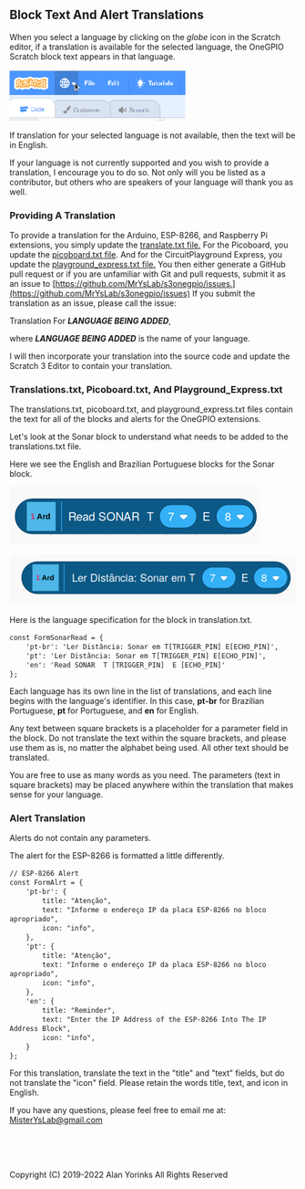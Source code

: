 ## Block Text And Alert Translations

When you select a language by clicking on the *globe* icon in the
Scratch editor, if a translation is available for the selected language,
the OneGPIO Scratch block text appears in that language.

![](./images/languages.png)

If translation for your selected language is not available, then the
text will be in English.

If your language is not currently supported and you wish to provide a
translation, I encourage you to do so. Not only will you be listed as a
contributor, but others who are speakers of your language will thank you
as well.

### Providing A Translation

To provide a translation for the Arduino, ESP-8266, and Raspberry Pi
extensions, you simply update the
[translate.txt file.](https://github.com/MrYsLab/s3onegpio/blob/master/translations/translations.txt)
For the Picoboard, you update the
[picoboard.txt file](https://github.com/MrYsLab/s3onegpio/blob/master/translations/picoboard.txt).
And for the CircuitPlayground Express, you update the
[playground_express.txt file.](https://github.com/MrYsLab/s3onegpio/blob/master/translations/playground_express.tx)
You then either generate a GitHub pull request or if you are unfamiliar
with Git and pull requests, submit it as an issue to
[https://github.com/MrYsLab/s3onegpio/issues.](https://github.com/MrYsLab/s3onegpio/issues)
If you submit the translation as an issue, please call the issue:

Translation For ***LANGUAGE BEING ADDED***, 

where ***LANGUAGE BEING ADDED*** is the name of your language.

I will then incorporate your translation into the source code and update
the Scratch 3 Editor to contain your translation.

### Translations.txt, Picoboard.txt, And Playground_Express.txt
 
 The translations.txt, picoboard.txt, and playground_express.txt files contain the text for all
 of the blocks and alerts for the OneGPIO extensions.

Let's look at the Sonar block to understand what needs to be added to
the translations.txt file.
 
 Here we see the English and Brazilian Portuguese blocks for the Sonar
 block.

![](./images/sonar_english.png)


![](./images/sonar_pt-br.png)

Here is the language specification for the block in translation.txt.

```
const FormSonarRead = {
    'pt-br': 'Ler Distância: Sonar em T[TRIGGER_PIN] E[ECHO_PIN]',
    'pt': 'Ler Distância: Sonar em T[TRIGGER_PIN] E[ECHO_PIN]',
    'en': 'Read SONAR  T [TRIGGER_PIN]  E [ECHO_PIN]'
};
```

Each language has its own line in the list of translations, and each
line begins with the language's identifier. In this case, **pt-br** for
Brazilian Portuguese, **pt** for Portuguese, and **en** for English.

Any text between square brackets is a placeholder for a parameter field
in the block. Do not translate the text within the square brackets, and
please use them as is, no matter the alphabet being used. All other text
should be translated.

You are free to use as many words as you need.  The parameters (text 
in square brackets) may be placed anywhere within the translation 
that makes sense for your language.

### Alert Translation

Alerts do not contain any parameters.

The alert for the ESP-8266 is formatted a little differently. 

```
// ESP-8266 Alert
const FormAlrt = {
    'pt-br': {
        title: "Atenção",
        text: "Informe o endereço IP da placa ESP-8266 no bloco apropriado",
        icon: "info",
    },
    'pt': {
        title: "Atenção",
        text: "Informe o endereço IP da placa ESP-8266 no bloco apropriado",
        icon: "info",
    },
    'en': {
        title: "Reminder",
        text: "Enter the IP Address of the ESP-8266 Into The IP Address Block",
        icon: "info",
    }
};
```

For this translation, translate the text in the "title" and "text"
fields, but do not translate the "icon" field. Please retain the words
title, text, and icon in English.

If you have any questions, please feel free to email me at:
[MisterYsLab@gmail.com](mailto:MisterYsLab@gmail.com)



<br>
<br>
<br>


Copyright (C) 2019-2022 Alan Yorinks All Rights Reserved
